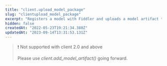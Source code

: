 ```yaml
---
title: "client.upload_model_package"
slug: "clientupload_model_package"
excerpt: "Registers a model with Fiddler and uploads a model artifact to be used for explainability and fairness capabilities."
hidden: false
createdAt: "2022-05-23T19:21:34.380Z"
updatedAt: "2023-09-14T13:31:53.131Z"
---
```

> ❗️ Not supported with client 2.0 and above
> 
> Please use _client.add_model_artifact()_ going forward.